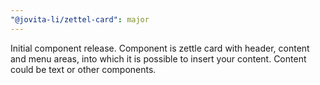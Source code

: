 ```yaml
---
"@jovita-li/zettel-card": major
---
```


Initial component release. Component is zettle card with header, content and menu areas, into which it is possible to insert your content. Content could be text or other components.

